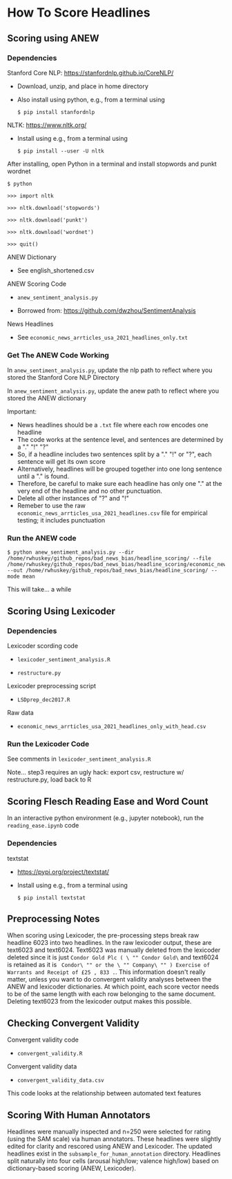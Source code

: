 # How To Score Headlines

## Scoring using ANEW
### Dependencies
Stanford Core NLP: https://stanfordnlp.github.io/CoreNLP/

- Download, unzip, and place in home directory

- Also install using python, e.g., from a terminal using

	`$ pip install stanfordnlp`

NLTK: https://www.nltk.org/

- Install using e.g., from a terminal using

	`$ pip install --user -U nltk`

After installing, open Python in a terminal and install stopwords and punkt wordnet

	$ python

	>>> import nltk

	>>> nltk.download('stopwords')

	>>> nltk.download('punkt')

	>>> nltk.download('wordnet')

	>>> quit()

ANEW Dictionary

- See english_shortened.csv

ANEW Scoring Code

- `anew_sentiment_analysis.py`

- Borrowed from: https://github.com/dwzhou/SentimentAnalysis

News Headlines

- See `economic_news_arrticles_usa_2021_headlines_only.txt`

### Get The ANEW Code Working
In `anew_sentiment_analysis.py`, update the nlp path to reflect where you stored the Stanford Core NLP Directory

In `anew_sentiment_analysis.py`, update the anew path to reflect where you stored the ANEW dictionary

Important:

- News headlines should be a `.txt` file where each row encodes one headline
- The code works at the sentence level, and sentences are determined by a "." "!" "?"
- So, if a headline includes two sentences split by a "." "!" or "?", each sentence will get its own score
- Alternatively, headlines will be grouped together into one long sentence until a "." is found.
- Therefore, be careful to make sure each headline has only one "." at the very end of the headline and no other punctuation.
- Delete all other instances of "?" and "!"
- Remeber to use the raw `economic_news_arrticles_usa_2021_headlines.csv` file for empirical testing; it includes punctuation

### Run the ANEW code
	$ python anew_sentiment_analysis.py --dir /home/rwhuskey/github_repos/bad_news_bias/headline_scoring/ --file /home/rwhuskey/github_repos/bad_news_bias/headline_scoring/economic_news_arrticles_usa_2021_headlines_only.txt --out /home/rwhuskey/github_repos/bad_news_bias/headline_scoring/ --mode mean

This will take... a while

## Scoring Using Lexicoder
### Dependencies

Lexicoder scording code

- `lexicoder_sentiment_analysis.R`

- `restructure.py`

Lexicoder preprocessing script

- `LSDprep_dec2017.R`

Raw data

- `economic_news_arrticles_usa_2021_headlines_only_with_head.csv`

### Run the Lexicoder Code
See comments in `lexicoder_sentiment_analysis.R`

Note... step3 requires an ugly hack: export csv, restructure w/ restructure.py, load back to R

## Scoring Flesch Reading Ease and Word Count

In an interactive python environment (e.g., jupyter notebook), run the `reading_ease.ipynb` code

### Dependencies

textstat

- https://pypi.org/project/textstat/

- Install using e.g., from a terminal using

	`$ pip install textstat`

## Preprocessing Notes
When scoring using Lexicoder, the pre-processing steps break raw headline 6023 into two headlines. In the raw lexicoder output, these are text6023 and text6024. Text6023 was manually deleted from the lexicoder deleted since it is just ` Condor Gold Plc ( \ "" Condor Gold\ ` and text6024 is retained as it is `  Condor\ "" or the \ "" Company\ "" ) Exercise of Warrants and Receipt of £25 , 833 . `. This information doesn't really matter, unless you want to do convergent validity analyses between the ANEW and lexicoder dictionaries. At which point, each score vector needs to be of the same length with each row belonging to the same document. Deleting text6023 from the lexicoder output makes this possible.


## Checking Convergent Validity

Convergent validity code

- `convergent_validity.R`

Convergent validity data

- `convergent_validity_data.csv`

This code looks at the relationship between automated text features

## Scoring With Human Annotators
Headlines were manually inspected and n=250 were selected for rating (using the SAM scale) via human annotators. These headlines were slightly edited for clarity and rescored using ANEW and Lexicoder. The updated headlines exist in the `subsample_for_human_annotation` directory. Headlines split naturally into four cells (arousal high/low; valence high/low) based on dictionary-based scoring (ANEW, Lexicoder).
